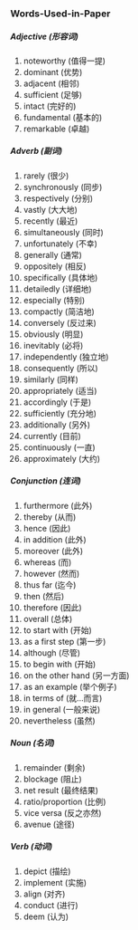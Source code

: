 ### Words-Used-in-Paper

##### Adjective (形容词)
1. noteworthy (值得一提)
2. dominant (优势)
3. adjacent (相邻)
4. sufficient (足够)
5. intact (完好的)
6. fundamental (基本的)
7. remarkable (卓越)

##### Adverb (副词)

1. rarely (很少)
2. synchronously (同步)
3. respectively (分别)
4. vastly (大大地)
5. recently (最近)
6. simultaneously (同时)
7. unfortunately (不幸)
8. generally (通常)
9. oppositely (相反)
10. specifically (具体地)
11. detailedly (详细地)
12. especially (特别)
13. compactly (简洁地)
14. conversely (反过来)
15. obviously (明显)
16. inevitably (必将)
17. independently (独立地)
18. consequently (所以)
19. similarly (同样)
20. appropriately (适当)
21. accordingly (于是)
22. sufficiently (充分地)
23. additionally (另外)
24. currently (目前)
25. continuously (一直)
26. approximately (大约)

##### Conjunction (连词)

1. furthermore (此外)
2. thereby (从而)
3. hence (因此)
4. in addition (此外)
5. moreover (此外)
6. whereas (而)
7. however (然而)
8. thus far (迄今)
9. then (然后)
10. therefore (因此)
11. overall (总体)
12. to start with (开始)
13. as a first step (第一步)
14. although (尽管)
15. to begin with (开始)
16. on the other hand (另一方面)
17. as an example (举个例子)
18. in terms of (就...而言)
19. in general (一般来说)
20. nevertheless (虽然) 


##### Noun (名词)

1. remainder (剩余)
2. blockage (阻止)
3. net result (最终结果)
4. ratio/proportion (比例)
5. vice versa (反之亦然)
6. avenue (途径)


##### Verb (动词)

1. depict (描绘) 
2. implement (实施)
3. align (对齐)
4. conduct (进行)
5. deem (认为)